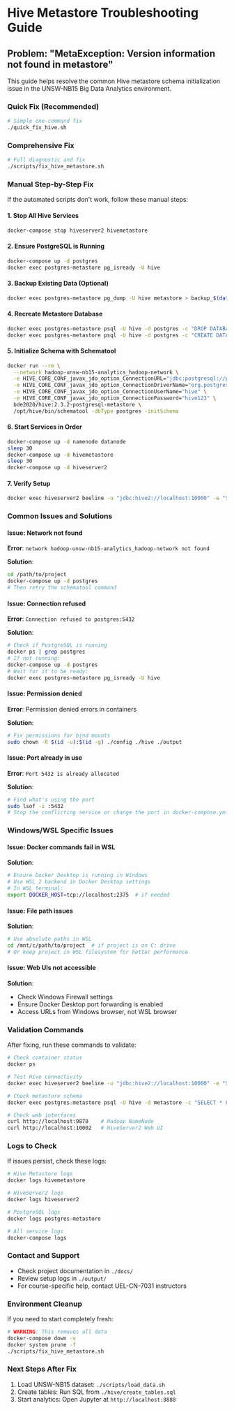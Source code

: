 # Hive Metastore Troubleshooting Guide

## Problem: "MetaException: Version information not found in metastore"

This guide helps resolve the common Hive metastore schema initialization issue in the UNSW-NB15 Big Data Analytics environment.

### Quick Fix (Recommended)

```bash
# Simple one-command fix
./quick_fix_hive.sh
```

### Comprehensive Fix

```bash
# Full diagnostic and fix
./scripts/fix_hive_metastore.sh
```

### Manual Step-by-Step Fix

If the automated scripts don't work, follow these manual steps:

#### 1. Stop All Hive Services
```bash
docker-compose stop hiveserver2 hivemetastore
```

#### 2. Ensure PostgreSQL is Running
```bash
docker-compose up -d postgres
docker exec postgres-metastore pg_isready -U hive
```

#### 3. Backup Existing Data (Optional)
```bash
docker exec postgres-metastore pg_dump -U hive metastore > backup_$(date +%Y%m%d).sql
```

#### 4. Recreate Metastore Database
```bash
docker exec postgres-metastore psql -U hive -d postgres -c "DROP DATABASE IF EXISTS metastore;"
docker exec postgres-metastore psql -U hive -d postgres -c "CREATE DATABASE metastore;"
```

#### 5. Initialize Schema with Schematool
```bash
docker run --rm \
  --network hadoop-unsw-nb15-analytics_hadoop-network \
  -e HIVE_CORE_CONF_javax_jdo_option_ConnectionURL="jdbc:postgresql://postgres:5432/metastore" \
  -e HIVE_CORE_CONF_javax_jdo_option_ConnectionDriverName="org.postgresql.Driver" \
  -e HIVE_CORE_CONF_javax_jdo_option_ConnectionUserName="hive" \
  -e HIVE_CORE_CONF_javax_jdo_option_ConnectionPassword="hive123" \
  bde2020/hive:2.3.2-postgresql-metastore \
  /opt/hive/bin/schematool -dbType postgres -initSchema
```

#### 6. Start Services in Order
```bash
docker-compose up -d namenode datanode
sleep 30
docker-compose up -d hivemetastore
sleep 30
docker-compose up -d hiveserver2
```

#### 7. Verify Setup
```bash
docker exec hiveserver2 beeline -u "jdbc:hive2://localhost:10000" -e "SHOW DATABASES;"
```

### Common Issues and Solutions

#### Issue: Network not found
**Error**: `network hadoop-unsw-nb15-analytics_hadoop-network not found`

**Solution**: 
```bash
cd /path/to/project
docker-compose up -d postgres
# Then retry the schematool command
```

#### Issue: Connection refused
**Error**: `Connection refused to postgres:5432`

**Solution**: 
```bash
# Check if PostgreSQL is running
docker ps | grep postgres
# If not running:
docker-compose up -d postgres
# Wait for it to be ready:
docker exec postgres-metastore pg_isready -U hive
```

#### Issue: Permission denied
**Error**: Permission denied errors in containers

**Solution**: 
```bash
# Fix permissions for bind mounts
sudo chown -R $(id -u):$(id -g) ./config ./hive ./output
```

#### Issue: Port already in use
**Error**: `Port 5432 is already allocated`

**Solution**: 
```bash
# Find what's using the port
sudo lsof -i :5432
# Stop the conflicting service or change the port in docker-compose.yml
```

### Windows/WSL Specific Issues

#### Issue: Docker commands fail in WSL
**Solution**: 
```bash
# Ensure Docker Desktop is running in Windows
# Use WSL 2 backend in Docker Desktop settings
# In WSL terminal:
export DOCKER_HOST=tcp://localhost:2375  # if needed
```

#### Issue: File path issues
**Solution**: 
```bash
# Use absolute paths in WSL
cd /mnt/c/path/to/project  # if project is on C: drive
# Or keep project in WSL filesystem for better performance
```

#### Issue: Web UIs not accessible
**Solution**: 
- Check Windows Firewall settings
- Ensure Docker Desktop port forwarding is enabled
- Access URLs from Windows browser, not WSL browser

### Validation Commands

After fixing, run these commands to validate:

```bash
# Check container status
docker ps

# Test Hive connectivity
docker exec hiveserver2 beeline -u "jdbc:hive2://localhost:10000" -e "SHOW DATABASES;"

# Check metastore schema
docker exec postgres-metastore psql -U hive -d metastore -c "SELECT * FROM VERSION;"

# Check web interfaces
curl http://localhost:9870    # Hadoop NameNode
curl http://localhost:10002   # HiveServer2 Web UI
```

### Logs to Check

If issues persist, check these logs:

```bash
# Hive Metastore logs
docker logs hivemetastore

# HiveServer2 logs
docker logs hiveserver2

# PostgreSQL logs
docker logs postgres-metastore

# All service logs
docker-compose logs
```

### Contact and Support

- Check project documentation in `./docs/`
- Review setup logs in `./output/`
- For course-specific help, contact UEL-CN-7031 instructors

### Environment Cleanup

If you need to start completely fresh:

```bash
# WARNING: This removes all data
docker-compose down -v
docker system prune -f
./scripts/fix_hive_metastore.sh
```

### Next Steps After Fix

1. Load UNSW-NB15 dataset: `./scripts/load_data.sh`
2. Create tables: Run SQL from `./hive/create_tables.sql`
3. Start analytics: Open Jupyter at `http://localhost:8888`